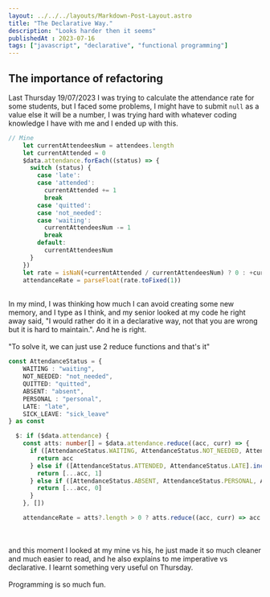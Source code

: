 ```yaml
---
layout: ../../../layouts/Markdown-Post-Layout.astro
title: "The Declarative Way."
description: "Looks harder then it seems"
publishedAt : 2023-07-16
tags: ["javascript", "declarative", "functional programming"]
---
```


## The importance of refactoring

Last Thursday 19/07/2023 I was trying to calculate the attendance rate for some students, but I faced some problems, I might have to submit `null` as a value else it will be a number, I was trying hard with whatever coding knowledge I have with me and I ended up with this.

```typescript
// Mine
    let currentAttendeesNum = attendees.length
    let currentAttended = 0
    $data.attendance.forEach((status) => {
      switch (status) {
        case 'late':
        case 'attended':
          currentAttended += 1
          break
        case 'quitted':
        case 'not_needed':
        case 'waiting':
          currentAttendeesNum -= 1
          break
        default:
          currentAttendeesNum
      }
    })
    let rate = isNaN(+currentAttended / currentAttendeesNum) ? 0 : +currentAttended / currentAttendeesNum
    attendanceRate = parseFloat(rate.toFixed(1))
```

<br>
In my mind, I was thinking how much I can avoid creating some new memory, and I type as I think, and my senior looked at my code he right away said, "I would rather do it in a declarative way, not that you are wrong but it is hard to maintain.". And he is right.

<br>
<br>
"To solve it, we can just use 2 reduce functions and that's it"

```typescript
const AttendanceStatus = {
    WAITING : "waiting",
    NOT_NEEDED: "not_needed",
    QUITTED: "quitted",
    ABSENT: "absent",
    PERSONAL : "personal",
    LATE: "late",
    SICK_LEAVE: "sick_leave"
} as const

  $: if ($data.attendance) {
    const atts: number[] = $data.attendance.reduce((acc, curr) => {
      if ([AttendanceStatus.WAITING, AttendanceStatus.NOT_NEEDED, AttendanceStatus.QUITTED].includes(curr)) {
        return acc
      } else if ([AttendanceStatus.ATTENDED, AttendanceStatus.LATE].includes(curr)) {
        return [...acc, 1]
      } else if ([AttendanceStatus.ABSENT, AttendanceStatus.PERSONAL, AttendanceStatus.SICK_LEAVE].includes(curr)) {
        return [...acc, 0]
      }
    }, [])

    attendanceRate = atts?.length > 0 ? atts.reduce((acc, curr) => acc + curr) / atts.length : null
```

<br>
<br>
and this moment I looked at my mine vs his, he just made it so much cleaner and much easier to read, and he also explains to me imperative vs declarative. I learnt something very useful on Thursday.
<br>
<br>
Programming is so much fun.
